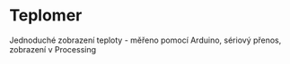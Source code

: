 # Teplomer
Jednoduché zobrazení teploty - měřeno pomocí Arduino, sériový přenos, zobrazení v Processing
